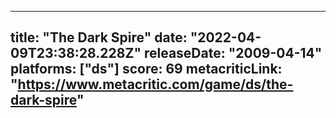 
---
title: "The Dark Spire"
date: "2022-04-09T23:38:28.228Z"
releaseDate: "2009-04-14"
platforms: ["ds"]
score: 69
metacriticLink: "https://www.metacritic.com/game/ds/the-dark-spire"
---
